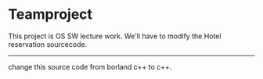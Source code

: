 # Teamproject
This project is OS SW lecture work.
We'll have to modify the Hotel reservation sourcecode. 


-----------------------------------------------------------
change this source code from borland c++ to c++.
